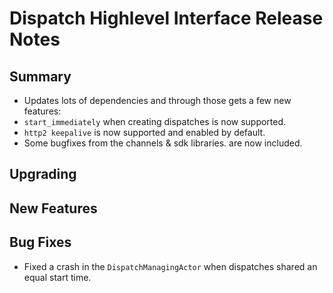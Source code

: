 # Dispatch Highlevel Interface Release Notes

## Summary

* Updates lots of dependencies and through those gets a few new features:
 * `start_immediately` when creating dispatches is now supported.
 * `http2 keepalive` is now supported and enabled by default.
 * Some bugfixes from the channels & sdk libraries. are now included.


## Upgrading

<!-- Here goes notes on how to upgrade from previous versions, including deprecations and what they should be replaced with -->

## New Features

<!-- Here goes the main new features and examples or instructions on how to use them -->

## Bug Fixes

* Fixed a crash in the `DispatchManagingActor` when dispatches shared an equal start time.
